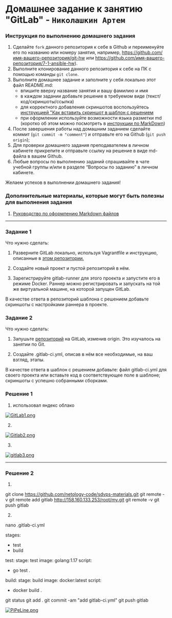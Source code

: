# Домашнее задание к занятию "GitLab" - `Николашкин Артем`


### Инструкция по выполнению домашнего задания

   1. Сделайте `fork` данного репозитория к себе в Github и переименуйте его по названию или номеру занятия, например, https://github.com/имя-вашего-репозитория/git-hw или  https://github.com/имя-вашего-репозитория/7-1-ansible-hw).
   2. Выполните клонирование данного репозитория к себе на ПК с помощью команды `git clone`.
   3. Выполните домашнее задание и заполните у себя локально этот файл README.md:
      - впишите вверху название занятия и вашу фамилию и имя
      - в каждом задании добавьте решение в требуемом виде (текст/код/скриншоты/ссылка)
      - для корректного добавления скриншотов воспользуйтесь [инструкцией "Как вставить скриншот в шаблон с решением](https://github.com/netology-code/sys-pattern-homework/blob/main/screen-instruction.md)
      - при оформлении используйте возможности языка разметки md (коротко об этом можно посмотреть в [инструкции  по MarkDown](https://github.com/netology-code/sys-pattern-homework/blob/main/md-instruction.md))
   4. После завершения работы над домашним заданием сделайте коммит (`git commit -m "comment"`) и отправьте его на Github (`git push origin`);
   5. Для проверки домашнего задания преподавателем в личном кабинете прикрепите и отправьте ссылку на решение в виде md-файла в вашем Github.
   6. Любые вопросы по выполнению заданий спрашивайте в чате учебной группы и/или в разделе “Вопросы по заданию” в личном кабинете.
   
Желаем успехов в выполнении домашнего задания!
   
### Дополнительные материалы, которые могут быть полезны для выполнения задания

1. [Руководство по оформлению Markdown файлов](https://gist.github.com/Jekins/2bf2d0638163f1294637#Code)

---
### Задание 1

Что нужно сделать:

1. Разверните GitLab локально, используя Vagrantfile и инструкцию, описанные в [этом репозитории.](https://github.com/netology-code/sdvps-materials/tree/main/gitlab)

2. Создайте новый проект и пустой репозиторий в нём.

3. Зарегистрируйте gitlab-runner для этого проекта и запустите его в режиме Docker. Раннер можно регистрировать и запускать на той же виртуальной машине, на которой запущен GitLab.

В качестве ответа в репозиторий шаблона с решением добавьте скриншоты с настройками раннера в проекте.


### Задание 2
Что нужно сделать:

1. Запушьте [репозиторий]( https://github.com/netology-code/sdvps-materials/tree/main/gitlab) на GitLab, изменив origin. Это изучалось на занятии по Git.

2. Создайте .gitlab-ci.yml, описав в нём все необходимые, на ваш взгляд, этапы.

В качестве ответа в шаблон с решением добавьте:
файл gitlab-ci.yml для своего проекта или вставьте код в соответствующее поле в шаблоне;
скриншоты с успешно собранными сборками.



### Решение 1


1. использовал яндекс облако

[![GitLab1.png](https://i.postimg.cc/441tcjcW/GitLab1.png)](https://postimg.cc/YjhhKnbF)


2. 
[![Gitlab2.png](https://i.postimg.cc/sXmY3L9H/Gitlab2.png)](https://postimg.cc/62720YPC)


3. 
[![gitlab3.png](https://i.postimg.cc/MGTMyGy5/gitlab3.png)](https://postimg.cc/K168bxp3)




---

### Решение 2

1. 

git clone https://github.com/netology-code/sdvps-materials.git
git remote -v
git remote add gitlab http://158.160.133.253/root/my.git
git remote -v
git push gitlab


2. 
nano .gitlab-ci.yml
   
stages:
  - test
  - build

test:
  stage: test
  image: golang:1.17
  script: 
   - go test .

build:
  stage: build
  image: docker:latest
  script:
   - docker build .
      
git status
git add .
git commit -am "add gitlab-ci.yml"
git push gitlab



[![PiPeLine.png](https://i.postimg.cc/6qgywsTX/PiPeLine.png)](https://postimg.cc/5Q5xqRw7)


